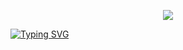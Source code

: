 <p align="center">
<img src="https://capsule-render.vercel.app/api?type=waving&color=timeGradient&height=300&&section=header&text=HI&nbsp;THERE&fontSize=90&fontAlign=50&fontAlignY=30&desc=I&nbsp;am&nbsp;HoneyTian&descAlign=50&descSize=30&descAlignY=60&animation=twinkling" />
</p>
<a href="https://git.io/typing-svg"><img src="https://readme-typing-svg.demolab.com?font=Fira+Code&pause=1000&width=435&lines=Love+This+World+And+Love+You" alt="Typing SVG" /></a>
